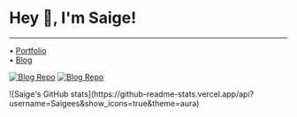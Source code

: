 # Hey 👋, I'm Saige!
---
• [Portfolio](https://saige.wtf)<br/>
• [Blog](https://b.saige.wtf)

[![Blog Repo](https://github-readme-stats.vercel.app/api/pin/?username=saigees&repo=blog&theme=aura)](https://github.com/saigees/blog)
[![Blog Repo](https://github-readme-stats.vercel.app/api/pin/?username=saigees&repo=blog&theme=portfolio)](https://github.com/saigees/portfolio)
<div style="marginBottom: 3rem"/>
![Saige's GitHub stats](https://github-readme-stats.vercel.app/api?username=Saigees&show_icons=true&theme=aura)<br/>

